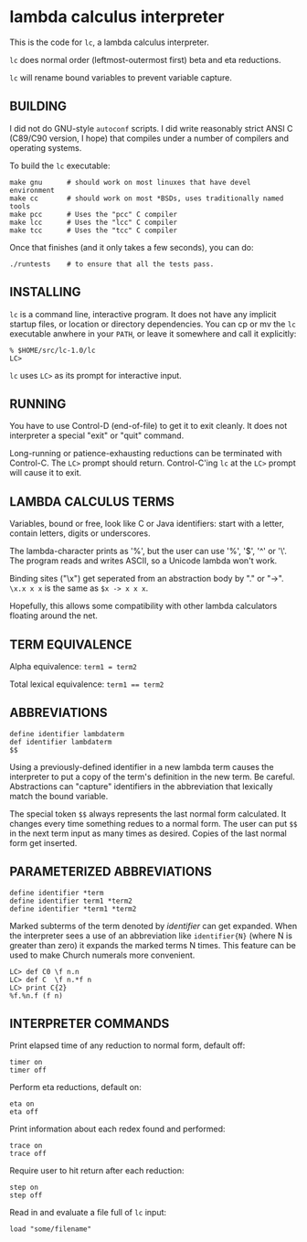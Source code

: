 # lambda calculus interpreter

This is the code for `lc`, a lambda calculus interpreter.

`lc` does normal order (leftmost-outermost first) beta and eta reductions.

`lc` will rename bound variables to prevent variable capture.

## BUILDING

I did not do GNU-style `autoconf` scripts.  I did write reasonably strict
ANSI C (C89/C90 version, I hope) that compiles under a number of compilers
and operating systems.

To build the `lc` executable:

    make gnu      # should work on most linuxes that have devel environment
    make cc       # should work on most *BSDs, uses traditionally named tools
    make pcc      # Uses the "pcc" C compiler
    make lcc      # Uses the "lcc" C compiler
    make tcc      # Uses the "tcc" C compiler

Once that finishes (and it only takes a few seconds), you can do:

    ./runtests    # to ensure that all the tests pass.

## INSTALLING

`lc` is a command line, interactive program.  It does not have any implicit
startup files, or location or directory dependencies.  You can cp or mv
the `lc` executable anwhere in your `PATH`, or leave it somewhere and call it
explicitly:

    % $HOME/src/lc-1.0/lc
    LC>

`lc` uses `LC>` as its prompt for interactive input.

## RUNNING

You have to use Control-D (end-of-file) to get it to exit cleanly.  It does
not interpreter a special "exit" or "quit" command.

Long-running or patience-exhausting reductions can be terminated with
Control-C.  The `LC>` prompt should return.  Control-C'ing `lc` at the `LC>`
prompt will cause it to exit.

## LAMBDA CALCULUS TERMS

Variables, bound or free, look like C or Java identifiers: start with a
letter, contain letters, digits or underscores.

The lambda-character prints as '%', but the user can use '%', '$', '^' or
'\\'.  The program reads and writes ASCII, so a Unicode lambda won't work.

Binding sites ("\x") get seperated from an abstraction body by "." or "->".
`\x.x x x` is the same as `$x -> x x x`.

Hopefully, this allows some compatibility with other lambda calculators
floating around the net.

## TERM EQUIVALENCE

Alpha equivalence: `term1 = term2`

Total lexical equivalence: `term1 == term2`

## ABBREVIATIONS

    define identifier lambdaterm
    def identifier lambdaterm
    $$

Using a previously-defined identifier in a new lambda term causes the
interpreter to put a copy of the term's definition in the new term.  Be
careful. Abstractions can "capture" identifiers in the abbreviation that
lexically match the bound variable.

The special token `$$` always represents the last normal form calculated.
It changes every time something redues to a normal form.  The user can
put `$$` in the next term input as many times as desired. Copies of the
last normal form get inserted.

## PARAMETERIZED ABBREVIATIONS

    define identifier *term
    define identifier term1 *term2
    define identifier *term1 *term2

Marked subterms of the term denoted by _identifier_ can get expanded.
When the interpreter sees a use of an abbreviation like `identifier{N}`
(where N is greater than zero) it expands the marked terms N times.
This feature can be used to make Church numerals more convenient.

    LC> def C0 \f n.n
    LC> def C  \f n.*f n
    LC> print C{2}
    %f.%n.f (f n)

## INTERPRETER COMMANDS

Print elapsed time of any reduction to normal form, default off:

    timer on
    timer off

Perform eta reductions, default on:

    eta on
    eta off

Print information about each redex found and performed:

    trace on
    trace off

Require user to hit return after each reduction:

    step on
    step off

Read in and evaluate a file full of `lc` input:

    load "some/filename"
